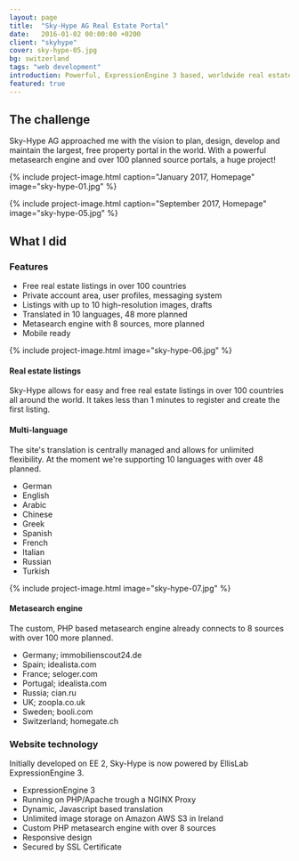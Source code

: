 ```yaml
---
layout: page
title:  "Sky-Hype AG Real Estate Portal"
date:   2016-01-02 00:00:00 +0200
client: "skyhype"
cover: sky-hype-05.jpg
bg: switzerland
tags: "web development"
introduction: Powerful, ExpressionEngine 3 based, worldwide real estate portal.
featured: true
---
```


## The challenge

Sky-Hype AG approached me with the vision to plan, design, develop and maintain the largest, free property portal in the world. With a powerful metasearch engine and over 100 planned source portals, a huge project!

{% include project-image.html caption="January 2017, Homepage" image="sky-hype-01.jpg" %}

{% include project-image.html caption="September 2017, Homepage" image="sky-hype-05.jpg" %}

## What I did

### Features

- Free real estate listings in over 100 countries
- Private account area, user profiles, messaging system
- Listings with up to 10 high-resolution images, drafts
- Translated in 10 languages, 48 more planned
- Metasearch engine with 8 sources, more planned
- Mobile ready

{% include project-image.html image="sky-hype-06.jpg" %}

#### Real estate listings

Sky-Hype allows for easy and free real estate listings in over 100 countries all around the world. It takes less than 1 minutes to register and create the first listing.

#### Multi-language

The site's translation is centrally managed and allows for unlimited flexibility. At the moment we're supporting 10 languages with over 48 planned.

- German
- English
- Arabic
- Chinese
- Greek
- Spanish
- French
- Italian
- Russian
- Turkish

{% include project-image.html image="sky-hype-07.jpg" %}

#### Metasearch engine

The custom, PHP based metasearch engine already connects to 8 sources with over 100 more planned.

- Germany; immobilienscout24.de
- Spain; idealista.com
- France; seloger.com
- Portugal; idealista.com
- Russia; cian.ru
- UK; zoopla.co.uk
- Sweden; booli.com
- Switzerland; homegate.ch

### Website technology

Initially developed on EE 2, Sky-Hype is now powered by EllisLab ExpressionEngine 3.

- ExpressionEngine 3
- Running on PHP/Apache trough a NGINX Proxy
- Dynamic, Javascript based translation
- Unlimited image storage on Amazon AWS S3 in Ireland
- Custom PHP metasearch engine with over 8 sources
- Responsive design
- Secured by SSL Certificate
